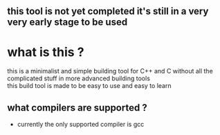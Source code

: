 ## **this tool is not yet completed it's still in a very very early stage to be used**

# what is this ?
this is a minimalist and simple building tool for C++ and C without all the complicated stuff in more advanced building tools<br>
this build tool is made to be easy to use and easy to learn
## what compilers are supported ?
- currently the only supported compiler is gcc